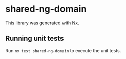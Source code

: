 # shared-ng-domain

This library was generated with [Nx](https://nx.dev).

## Running unit tests

Run `nx test shared-ng-domain` to execute the unit tests.
